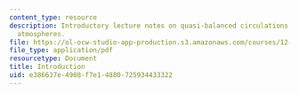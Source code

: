 ```yaml
---
content_type: resource
description: Introductory lecture notes on quasi-balanced circulations in oceans and
  atmospheres.
file: https://ol-ocw-studio-app-production.s3.amazonaws.com/courses/12-803-quasi-balanced-circulations-in-oceans-and-atmospheres-fall-2009/e386637e4908f7e14880725934433322_MIT12_803F09_lec01.pdf
file_type: application/pdf
resourcetype: Document
title: Introduction
uid: e386637e-4908-f7e1-4880-725934433322
---
```

